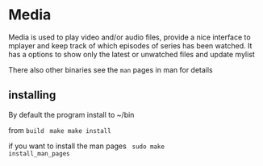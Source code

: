 Media
=====
Media is used to play video and/or audio files, provide a nice interface to mplayer and keep track of which episodes of series has been watched. It has a options to show only the latest or unwatched files and update mylist

There also other binaries see the `man` pages in man for details 

installing 
----------
By default the program install to ~/bin


from `build`
<code>
	make
	make install
</code>

if you want to install the man pages
<code>
	sudo make install\_man\_pages
</code>
